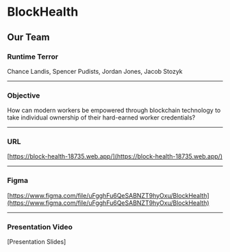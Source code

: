 # BlockHealth

## Our Team
### Runtime Terror
Chance Landis, Spencer Pudists, Jordan Jones, Jacob Stozyk

---
### Objective
How can modern workers be empowered through blockchain technology to take individual ownership of their hard-earned worker credentials?

---
### URL
[https://block-health-18735.web.app/](https://block-health-18735.web.app/)

---
### Figma
[https://www.figma.com/file/uFgghFu6QeSABNZT9hyOxu/BlockHealth](https://www.figma.com/file/uFgghFu6QeSABNZT9hyOxu/BlockHealth)

---
### Presentation Video
[Presentation Slides]
